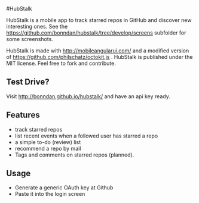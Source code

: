 #HubStalk

HubStalk is a mobile app to track starred repos in GitHub and discover new interesting ones. 
See the https://github.com/bonndan/hubstalk/tree/develop/screens subfolder
for some screenshots.

HubStalk is made with http://mobileangularui.com/ and a modified version of https://github.com/philschatz/octokit.js .
HubStalk is published under the MIT license. Feel free to fork and contribute.

## Test Drive?

Visit http://bonndan.github.io/hubstalk/ and have an api key ready.

## Features

* track starred repos
* list recent events when a followed user has starred a repo
* a simple to-do (review) list
* recommend a repo by mail
* Tags and comments on starred repos (planned).

## Usage

* Generate a generic OAuth key at Github
* Paste it into the login screen
